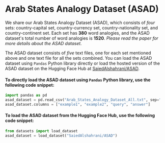 # Arab States Analogy Dataset (ASAD)
We share our Arab States Analogy Dataset (ASAD), which consists of *four* sets: country-capital set, country-currency set, country-nationality set, and country-continent set. Each set has **380** word analogies, and the ASAD dataset's total number of word analogies is **1520**. *Please read the paper for more details about the ASAD dataset*. 

The ASAD dataset consists of *five* text files, one for each set mentioned above and one text file for all the sets combined. You can load the ASAD dataset using `Pandas` Python library directly or load the hosted version of the ASAD dataset on the Hugging Face Hub at [SaiedAlshahrani/ASAD](https://huggingface.co/datasets/SaiedAlshahrani/ASAD).

#### To directly load the ASAD dataset using `Pandas` Python library, use the following code snippet:

```Python
import pandas as pd
asad_dataset = pd.read_csv("Arab_States_Analogy_Dataset_All.txt", sep=" ", header=None)
asad_dataset.columns = ["example1", "example2", "query", "answer"]
```

#### To load the ASAD dataset from the Hugging Face Hub, use the following code snippet:

```Python
from datasets import load_dataset
asad_dataset = load_dataset("SaiedAlshahrani/ASAD")
```